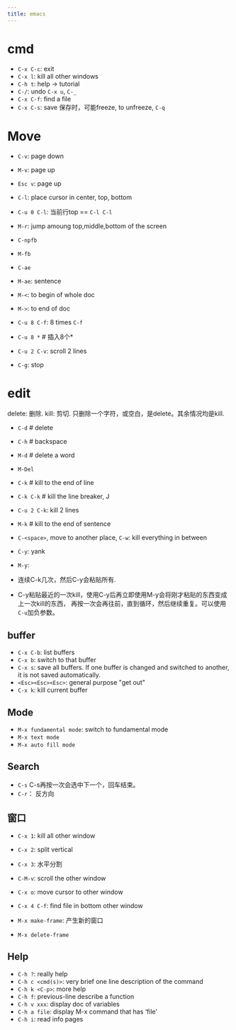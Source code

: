 ```yaml
---
title: emacs
---
```


# cmd
* `C-x C-c`: exit
* `C-x l`: kill all other windows
* `C-h t`: help -> tutorial
* `C-/`: undo `C-x u`, `C-_`
* `C-x C-f`: find a file
* `C-x C-s`: save
保存时，可能freeze, to unfreeze, `C-q`

# Move

* `C-v`: page down
* `M-v`: page up
* `Esc v`: page up

* `C-l`: place cursor in center, top, bottom
* `C-u 0 C-l`: 当前行top == `C-l C-l`
* `M-r`: jump amoung top,middle,bottom of the screen

* `C-npfb`
* `M-fb`
* `C-ae`
* `M-ae`: sentence
* `M-<`: to begin of whole doc
* `M->`: to end of doc

* `C-u 8 C-f`: 8 times `C-f`
* `C-u 8 *` # 插入8个*
* `C-u 2 C-v`: scroll 2 lines

* `C-g`: stop

# edit
delete: 删除. kill: 剪切.
只删除一个字符，或空白，是delete。其余情况均是kill.

* `C-d` # delete
* `C-h` # backspace
* `M-d` # delete a word
* `M-Del`
* `C-k` # kill to the end of line
* `C-k C-k` # kill the line breaker, J
* `C-u 2 C-k`: kill 2 lines
* `M-k` # kill to the end of sentence
* `C-<space>`, move to another place, `C-w`: kill everything in between

* `C-y`: yank
* `M-y`:
* 连续C-k几次，然后C-y会粘贴所有.
* C-y粘贴最近的一次kill，使用C-y后再立即使用M-y会将刚才粘贴的东西变成上一次kill的东西，
再按一次会再往前，直到循环，然后继续重复。可以使用`C-u`加负参数。


## buffer

* `C-x C-b`: list buffers
* `C-x b`: switch to that buffer
* `C-x s`: save all buffers. If one buffer is changed and switched to another, it is not saved automatically.
* `<Esc><Esc><Esc>`: general purpose "get out"
* `C-x k`: kill current buffer

## Mode

* `M-x fundamental mode`: switch to fundamental mode
* `M-x text mode`
* `M-x auto fill mode`

## Search

* `C-s`
C-s再按一次会选中下一个，回车结束。
* `C-r`： 反方向

## 窗口

* `C-x 1`: kill all other window
* `C-x 2`: split vertical
* `C-x 3`: 水平分割
* `C-M-v`: scroll the other window
* `C-x o`: move cursor to other window
* `C-x 4 C-f`: find file in bottom other window

* `M-x make-frame`: 产生新的窗口
* `M-x delete-frame`

## Help

* `C-h ?`: really help
* `C-h c <cmd(s)>`: very brief one line description of the command
* `C-h k <C-p>`: more help
* `C-h f`: previous-line describe a function
* `C-h v xxx`: display doc of variables
* `C-h a file`: display M-x command that has ‘file’
* `C-h i`: read info pages
